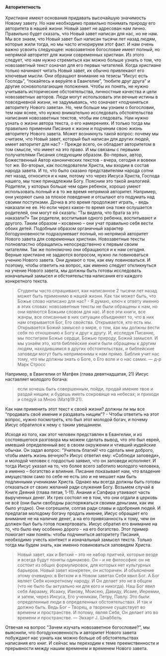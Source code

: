 #### Авторитетность 

Христиане имеют основания придавать высочайшую значимость Новому завету. Но нам необходимо правильно понимать природу его авторитета в нашей жизни: Новый завет не адресован нам лично. Правильно будет сказать, что Новый завет написан для нас, но не нам. Мы все знаем, что Новый завет был написан тысячи лет назад людям, которые жили тогда, но мы часто игнорируем этот факт. И нам очень важно усвоить следующее: новозаветное богословие имеет полный, но непрямой авторитет для жизни современных христиан. Из этого следует, что нам нужно стремиться как можно больше узнать о том, что новозаветный текст означал для его первых читателей.Когда христиане только начинают читать Новый завет, их обычно привлекают его ключевые мысли. Они обращают внимание на тезисы “Иисус есть Господь”, “покайтесь и веруйте в Евангелие”, “любите друг друга” и другие основополагающие положения. Чтобы их понять, не нужно учитывать исторические обстоятельства, личностные качества и цели новозаветных авторов. Люди могут использовать эти вечные истины в повседневной жизни, не задумываясь, что означает «подчиняться авторитету Нового завета». Но, чем больше мы узнаем о богословии, тем нам яснее, что нужно внимательно исследовать обстоятельства написания новозаветных текстов, чтобы им следовать. Нам нужно узнать о жизни автора текста, о его намерениях. И только тогда мы правильно применим Писание к жизни и подчиним свою жизнь авторитету Нового завета.Может возникнуть такой вопрос: почему мы считаем, что Новый завет, который был написан для других людей, имеет авторитет для нас? - Прежде всего, он обладает авторитетом в том смысле, что имеет на это право. И мы связаны с первыми получателями Писания следующим образом. Во-первых, автор, Божественный Автор канонических текстов - вчера, сегодня и вовеки тот же. Во-вторых, как последователи Христа, мы входим в состав народа завета. И то, что было сказано представителям народа сотни лет назад, относится и к нам, потому что через Иисуса Христа, Господа нашего, мы тоже принадлежим Богу.
Поясним это такой аналогией. Родители, у которых больше чем один ребенок, хорошо умеют использовать полный и в то же время непрямой авторитет. Например, они укоряют сына за плохое поведение и отсылают его подумать над своими поступками. Дочка в это время продолжает играть, - ведь наказали не ее. Но если через какое-то время она тоже ослушается родителей, они могут ей сказать: “Ты видела, что брата за это наказали?» Так родители, воспитывая одного ребенка, воспитывают и другого. Таким образом – косвенно – они учат правильно себя вести обоих детей.Подобным образом органичный характер богодухновености подразумевает полный, но непрямой авторитет Нового завета для современных христиан. Новозаветные тексты полновластно обращались непосредственно к первым своим читателям. Так же полномочно они обращаются и к нам сегодня. Верные христиане не задаются вопросом, нужно ли повиноваться учению Нового завета. Они думают о том, как ему повиноваться. И поэтому, чтобы ответить на вопрос, как именно следует откликнуться на учение Нового завета, мы должны быть готовы исследовать изначальный замысел и обстоятельства написания его каждого конкретного текста.
>Студенты часто спрашивают, как написанное 2 тысячи лет назад может быть применимо в нашей жизни. Как так может быть, что Божье слово написано для нас? - Я думаю, ключ к ответу именно в этих словах: новозаветные тексты не были обращены к нам, но они являются Божьим словом для нас. И все эти книги, все жанры, все описанные в них ситуации объединяет то, что в них нам открывается Бог, Его свойства. Открывается, кто есть мы. Открывается Божий замысел о мире, о том, как мы должны вести себя по отношению к Богу и друг к другу. И, исследуя Писание, мы постигаем Божье сердце, Божью природу, Божий замысел. И мы узнаём это, хотя библейские книги были обращены к другим людям, находившимся в других обстоятельствах, и библейские заповеди могут быть неприменимы к нам прямо. Библия учит нас тому, что мы должны знать о Боге, о Его воле и о нас самих. — д-р Марк Стросс
Например, в Евангелии от Матфея (глава девятнадцатая, 21) Иисус наставляет молодого богача:
>если хочешь быть совершенным, пойди, продай имение твое и раздай нищим; и будешь иметь сокровище на небесах; и приходи и следуй за Мною (Матф19:21).
Как нам применить этот текст к своей жизни? должны ли мы все “продавать своё имение и раздавать нищим”? - Чтобы ответить на этот вопрос, нужно посмотреть, кто был этот молодой богач, и почему Иисус обратился к нему с таким увещанием.

Исходя из того, как этот человек представлен в Евангелии, и из состоявшегося разговора мы можем сделать вывод, что это был еврей, имевший определенный вес в своем окружении и чтивший иудейские обычаи. Он задал вопрос: “Учитель благий! что сделать мне доброго, чтобы иметь жизнь вечную?» Иисус ответил ему: «Соблюди заповеди», и молодой человек с гордостью заявил, что он заповеди исполняет. И тогда Иисус указал на то, что более всего заботило молодого человека, а именно – богатство и влияние.Писание показывает нам, что владение имуществом само по себе не есть зло и не мешает нам быть подлинными учениками Христа. Однако мы всегда должны быть готовы отказаться от своих желаний ради служения Богу. Возьмем случай в Книге Деяний (глава пятая, 1-11). Анания и Сапфира утаивают часть вырученных денег. Их грех состоял не в том, что они отдали в церковь не всё (они были свободны распоряжаться своими деньгами, как им было угодно). Они согрешили, солгав ради славы и одобрения людей.И предлагая молодому богачу продать имение, Иисус обращает его внимание не на наличие денег, а на его привязанность к тому, чем он должен был быть готов пожертвовать. Иисус обратил его внимание на то, что было ему особенно дóрого - на его богатство.Этот пример помогает нам понять: чтобы подчиниться авторитету Писания, необходимо учесть контекст и изначальный замысел текста. Только тогда мы будем знать, как именно повиноваться заповедям Христа.
>Новый завет, как и Ветхий – это не набор притчей, которые везде и всегда будут поняты одинаково. Он – и не философия: он не состоит из общих формулировок, для которых нет культурных барьеров. Новый завет конкретен, он историчен. И объяснение этому очевидно: в Ветхом и в Новом заветах Себя явил Бог. А Бог являет Себя конкретному народу. И Он делает это не в общем (что не было бы актуально ни для кого и никогда). Наш Бог явил себя Аврааму, Исааку, Иакову, Моисею, Давиду, Исаие, Иеремии, и затем, через Иисуса, Его ученикам, Петру, Павлу. Это были определенные люди в определенных обстоятельствах. И так и должно быть. Ведь Бог – Творец, а творение существует во времени и пространстве. И потому, являя Себя, Он делает это во времени и пространстве. — Экхарт J. Шнаббель
Отвечая на вопрос "Зачем изучать новозаветное богословие?", мы выяснили, что богодухновенность и авторитет Нового завета побуждают нас узнать как можно больше об обстоятельствах написания его книг. И сейчас мы переходим к теме преемственности и прерывности между нашим временем и временем Нового завета.
